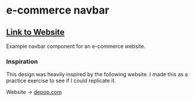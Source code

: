 # e-commerce navbar
## [Link to Website](https://michaelt-w23.github.io/ecommerce-ui-idea/)

Example navbar component for an e-commerce website.
<br>

### Inspiration
This design was heavily inspired by the following website. I made this as a practice exercise to see if I could replicate it.

Website -> [depop.com](https://www.depop.com/)
